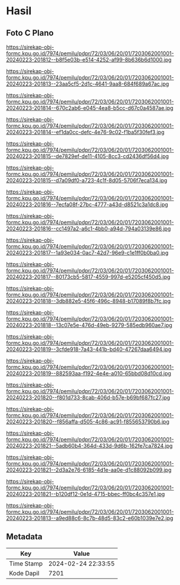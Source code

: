 # Hasil

## Foto C Plano

https://sirekap-obj-formc.kpu.go.id/7974/pemilu/pdpr/72/03/06/20/01/7203062001001-20240223-201812--b8f5e03b-e514-4252-af99-8b636b6d1000.jpg

https://sirekap-obj-formc.kpu.go.id/7974/pemilu/pdpr/72/03/06/20/01/7203062001001-20240223-201813--23aa5cf5-2d1c-4641-9aa8-684f689a67ac.jpg

https://sirekap-obj-formc.kpu.go.id/7974/pemilu/pdpr/72/03/06/20/01/7203062001001-20240223-201814--670c2ab6-e045-4ea8-b5cc-d67c0a4587ae.jpg

https://sirekap-obj-formc.kpu.go.id/7974/pemilu/pdpr/72/03/06/20/01/7203062001001-20240223-201814--ef1da0cc-defc-4e76-9c02-f1ba5f30fef3.jpg

https://sirekap-obj-formc.kpu.go.id/7974/pemilu/pdpr/72/03/06/20/01/7203062001001-20240223-201815--de7829ef-de11-4105-8cc3-cd2436df56d4.jpg

https://sirekap-obj-formc.kpu.go.id/7974/pemilu/pdpr/72/03/06/20/01/7203062001001-20240223-201815--d7a09df0-a723-4c1f-8d05-5706f7eca134.jpg

https://sirekap-obj-formc.kpu.go.id/7974/pemilu/pdpr/72/03/06/20/01/7203062001001-20240223-201816--7ecfa08f-27bc-4777-a43d-d8521c3a1dc8.jpg

https://sirekap-obj-formc.kpu.go.id/7974/pemilu/pdpr/72/03/06/20/01/7203062001001-20240223-201816--cc1497a2-a6c1-4bb0-a94d-794a03139e86.jpg

https://sirekap-obj-formc.kpu.go.id/7974/pemilu/pdpr/72/03/06/20/01/7203062001001-20240223-201817--1a93e034-0ac7-42d7-96e9-c1e1ff0b0ba0.jpg

https://sirekap-obj-formc.kpu.go.id/7974/pemilu/pdpr/72/03/06/20/01/7203062001001-20240223-201817--80173cb5-5817-4559-997d-e5205cf450d5.jpg

https://sirekap-obj-formc.kpu.go.id/7974/pemilu/pdpr/72/03/06/20/01/7203062001001-20240223-201818--3db882e5-45f6-496c-8948-b17089f8b7fc.jpg

https://sirekap-obj-formc.kpu.go.id/7974/pemilu/pdpr/72/03/06/20/01/7203062001001-20240223-201818--13c07e5e-476d-49eb-9279-585edb960ae7.jpg

https://sirekap-obj-formc.kpu.go.id/7974/pemilu/pdpr/72/03/06/20/01/7203062001001-20240223-201819--3cfde918-7a43-441b-bd40-47267daa6494.jpg

https://sirekap-obj-formc.kpu.go.id/7974/pemilu/pdpr/72/03/06/20/01/7203062001001-20240223-201819--882593aa-f192-4e4e-a010-65bbd08d10cd.jpg

https://sirekap-obj-formc.kpu.go.id/7974/pemilu/pdpr/72/03/06/20/01/7203062001001-20240223-201820--f801d733-8cab-406d-b57e-b69bf687fc27.jpg

https://sirekap-obj-formc.kpu.go.id/7974/pemilu/pdpr/72/03/06/20/01/7203062001001-20240223-201820--f856affa-d505-4c86-ac91-f855653790b6.jpg

https://sirekap-obj-formc.kpu.go.id/7974/pemilu/pdpr/72/03/06/20/01/7203062001001-20240223-201821--5adb60b4-364d-433d-9d6b-162fe7ca7824.jpg

https://sirekap-obj-formc.kpu.go.id/7974/pemilu/pdpr/72/03/06/20/01/7203062001001-20240223-201821--2d3a2e76-6185-4d1e-aa0e-d1c88092b099.jpg

https://sirekap-obj-formc.kpu.go.id/7974/pemilu/pdpr/72/03/06/20/01/7203062001001-20240223-201821--b120df12-0e1d-4715-bbec-ff0bc4c357e1.jpg

https://sirekap-obj-formc.kpu.go.id/7974/pemilu/pdpr/72/03/06/20/01/7203062001001-20240223-201813--a9ed88c6-8c7b-48d5-83c2-e60b1039e7e2.jpg


## Metadata

| Key        | Value               |
| ---------- | ------------------- |
| Time Stamp | 2024-02-24 22:33:55 |
| Kode Dapil | 7201                |



